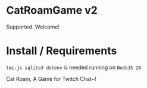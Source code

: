 # CatRoamGame v2

Supported. Welcome!

# Install / Requirements

`tmi.js sqlite3 dotenv` is needed running on `NodeJS 20`

Cat Roam, A Game for Twitch Chat~!
